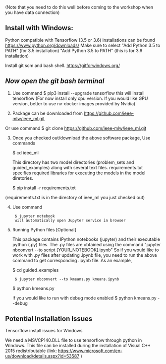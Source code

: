 (Note that you need to do this well before coming to the workshop when you have data connection)

Install with Windows:
------------------------------

Python compatible with Tensorflow (3.5 or 3.6) installations can be found 
	https://www.python.org/downloads/
	Make sure to select "Add Python 3.5 to PATH" (for 3.5 installation)
	"Add Python 3.5 to PATH" (this is for 3.6 installation)
	
Install git scm and bash shell.
         https://gitforwindows.org/

***Now open the git bash terminal***
--------------------------------------------------

1. Use command
	$ pip3 install --upgrade tensorflow
this will install tensorflow
(For now install only cpu version. If you would like GPU version, better to use nv-docker images provided by Nvidia)

2. Package can be downloaded from 
	https://github.com/ieee-mlw/ieee_ml.git

Or use command 
	$ git clone https://github.com/ieee-mlw/ieee_ml.git

3. Once you checked out/download the above software package, Use commands

	$ cd ieee_ml
	
	This directory has two model directories (problem_sets and guided_examples) along with several text files.
	requirements.txt specifies required libraries for executing the models in the model diretories.
	
	$ pip install -r requirements.txt
	
(requirements.txt is in the directory of ieee_ml you just checked out)

4. Use command

        $ jupyter notebook 
        will automatically open Jupyter service in browser
	
5. Running Python files	[Optional]

	This package contains IPython notebooks (jupyter) and their executable python (.py) files. The .py files are obtained using the command "jupyter nbconvert --to script [YOUR_NOTEBOOK].ipynb"
	So if you would like to work with .py files after updating .ipynb file, you need to run the above command to get corresponding .ipynb file. As an example,
	
	$ cd guided_examples
	
        $ jupyter nbconvert --to kmeans.py kmeans.ipynb
	
	$ python kmeans.py
	
	If you would like to run with debug mode enabled
	$ python kmeans.py --debug
	
	
Potential Installation Issues
----------------------------------------

Tensorflow install issues for Windows
   
We need a MSVCP140.DLL file to use tensorflow through python in Windows.
This file can be installed during the installation of Visual C++ 2015
redistributable (link: https://www.microsoft.com/en-us/download/details.aspx?id=53587 ) 


